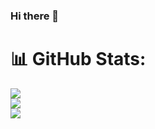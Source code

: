 ### Hi there 👋

# 📊 GitHub Stats:
![](https://github-readme-stats.vercel.app/api?username=weddleben&theme=nightowl&hide_border=false&include_all_commits=true&count_private=true)<br/>
![](https://github-readme-streak-stats.herokuapp.com/?user=weddleben&theme=nightowl&hide_border=false)<br/>
![](https://github-readme-stats.vercel.app/api/top-langs/?username=weddleben&theme=nightowl&hide_border=false&include_all_commits=true&count_private=true&layout=compact)
